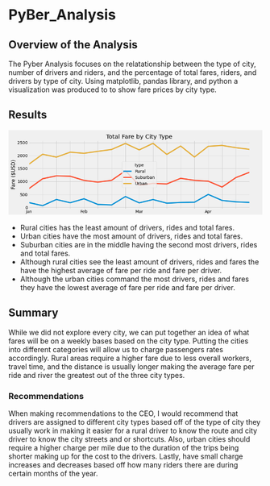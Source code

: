 # PyBer_Analysis
## Overview of the Analysis
The Pyber Analysis focuses on the relatationship between the type of city, number of drivers and riders, and the percentage of total fares, riders, and drivers by type of city. Using matplotlib, pandas library, and python a visualization was produced to to show fare prices by city type.
## Results
![summary](https://raw.githubusercontent.com/damansandhu/PyBer_Analysis/main/PyBer_fare_summary.png)
* Rural cities has the least amount of drivers, rides and total fares.
* Urban cities have the most amount of drivers, rides and total fares.
* Suburban cities are in the middle having the second most drivers, rides and total fares.
* Although rural cities see the least amount of drivers, rides and fares the have the highest average of fare per ride and fare per driver.
* Although the urban cities command the most drivers, rides and fares they have the lowest average of fare per ride and fare per driver.
## Summary
While we did not explore every city, we can put together an idea of what fares will be on a weekly bases based on the city type. Putting the cities into different categories will allow us to charge passengers rates accordingly. Rural areas require a higher fare due to less overall workers, travel time, and the distance is usually longer making the average fare per ride and river the greatest out of the three city types.
### Recommendations
When making recommendations to the CEO, I would recommend that drivers are assigned to different city types based off of the type of city they usually work in making it easier for a rural driver to know the route and city driver to know the city streets and or shortcuts. Also, urban cities should require a higher charge per mile due to the duration of the trips being shorter making up for the cost to the drivers. Lastly, have small charge increases and decreases based off how many riders there are during certain months of the year.
